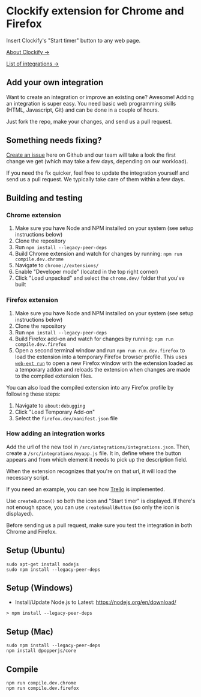 # Clockify extension for Chrome and Firefox

Insert Clockify's "Start timer" button to any web page. 

[About Clockify →](https://clockify.me)

[List of integrations →](https://clockify.me/integrations)

## Add your own integration

Want to create an integration or improve an existing one? Awesome! Adding an integration is super easy. You need basic web programming skills (HTML, Javascript, Git) and can be done in a couple of hours.

Just fork the repo, make your changes, and send us a pull request. 

## Something needs fixing?

[Create an issue](https://github.com/SuperStar0718/Clockify-Browser-extension/issues) here on Github and our team will take a look the first change we get (which may take a few days, depending on our workload).

If you need the fix quicker, feel free to update the integration yourself and send us a pull request. We typically take care of them within a few days.

## Building and testing

### Chrome extension

1. Make sure you have Node and NPM installed on your system (see setup instructions below)
2. Clone the repository
3. Run `npm install --legacy-peer-deps`
4. Build Chrome extension and watch for changes by running: `npm run compile.dev.chrome`
5. Navigate to `chrome://extensions/`
6. Enable "Developer mode" (located in the top right corner)
7. Click "Load unpacked" and select the `chrome.dev/` folder that you've built


### Firefox extension

1. Make sure you have Node and NPM installed on your system (see setup instructions below)
2. Clone the repository
3. Run `npm install --legacy-peer-deps`
4. Build Firefox add-on and watch for changes by running: `npm run compile.dev.firefox`
5. Open a second terminal window and run `npm run run.dev.firefox` to load the extension into a temporary Firefox browser profile. This uses [`web-ext run`](https://extensionworkshop.com/documentation/develop/web-ext-command-reference/#web-ext-run) to open a new Firefox window with the extension loaded as a temporary addon and reloads the extension when changes are made to the compiled extension files.

You can also load the compiled extension into any Firefox profile by following these steps:

1. Navigate to `about:debugging`
2. Click "Load Temporary Add-on"
3. Select the `firefox.dev/manifest.json` file

### How adding an integration works

Add the url of the new tool in `/src/integrations/integrations.json`. Then, create a `/src/integrations/myapp.js` file. It in, define where the button appears and from which element it needs to pick up the description field. 

When the extension recognizes that you're on that url, it will load the necessary script. 

If you need an example, you can see how [Trello](/src/integrations/trello.js) is implemented.

Use `createButton()` so both the icon and "Start timer" is displayed. If there's not enough space, you can use `createSmallButton` (so only the icon is displayed).

Before sending us a pull request, make sure you test the integration in both Chrome and Firefox.
 


## Setup (Ubuntu)
```
sudo apt-get install nodejs
sudo npm install --legacy-peer-deps
```
## Setup (Windows)

- Install/Update Node.js to Latest: https://nodejs.org/en/download/
```
> npm install --legacy-peer-deps
```

## Setup (Mac)
```
sudo npm install --legacy-peer-deps
npm install @popperjs/core
```

## Compile
```
npm run compile.dev.chrome
npm run compile.dev.firefox
```
